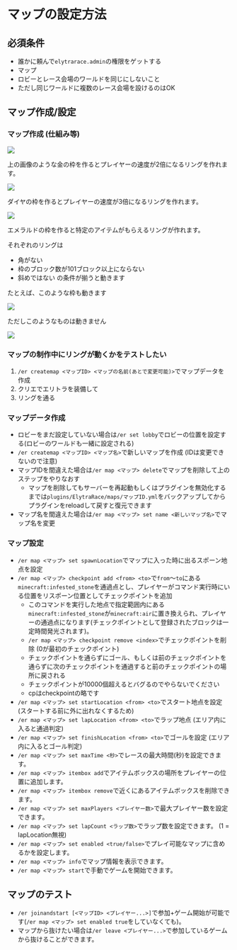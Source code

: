 # マップの設定方法

## 必須条件
- 誰かに頼んで`elytrarace.admin`の権限をゲットする
- マップ
- ロビーとレース会場のワールドを同じにしないこと
- ただし同じワールドに複数のレース会場を設けるのはOK

## マップ作成/設定

### マップ作成 (仕組み等)

![](https://user-images.githubusercontent.com/19150229/123234491-f23c4e00-d515-11eb-9351-d76725572278.png)

上の画像のような金の枠を作るとプレイヤーの速度が2倍になるリングを作れます。

![](https://user-images.githubusercontent.com/19150229/123234664-17c95780-d516-11eb-93d2-95c6e269fb19.png)

ダイヤの枠を作るとプレイヤーの速度が3倍になるリングを作れます。

![](https://user-images.githubusercontent.com/19150229/123234793-39c2da00-d516-11eb-9f4b-8f42f7373662.png)

エメラルドの枠を作ると特定のアイテムがもらえるリングが作れます。

それぞれのリングは
- 角がない
- 枠のブロック数が101ブロック以上にならない
- 斜めではない
の条件が揃うと動きます

たとえば、このような枠も動きます

![](https://user-images.githubusercontent.com/19150229/123235352-beadf380-d516-11eb-9392-d709e4027fbe.png)

ただしこのようなものは動きません

![](https://user-images.githubusercontent.com/19150229/123235591-fa48bd80-d516-11eb-9d2e-f4f331f55cbd.png)

### マップの制作中にリングが動くかをテストしたい
1. `/er createmap <マップID> <マップの名前(あとで変更可能)>`でマップデータを作成
2. クリエでエリトラを装備して
3. リングを通る


### マップデータ作成
- ロビーをまだ設定していない場合は`/er set lobby`でロビーの位置を設定する(ロビーのワールドも一緒に設定される)
- `/er createmap <マップID> <マップ名>`で新しいマップを作成 (IDは変更できないので注意)
- マップIDを間違えた場合は`/er map <マップ> delete`でマップを削除して上のステップをやりなおす
  - マップを削除してもサーバーを再起動もしくはプラグインを無効化するまでは`plugins/ElytraRace/maps/マップID.yml`をバックアップしてからプラグインをreloadして戻すと復元できます
- マップ名を間違えた場合は`/er map <マップ> set name <新しいマップ名>`でマップ名を変更

### マップ設定
- `/er map <マップ> set spawnLocation`でマップに入った時に出るスポーン地点を設定
- `/er map <マップ> checkpoint add <from> <to>`で`from`～`to`にある`minecraft:infested_stone`を通過点とし、プレイヤーがコマンド実行時にいる位置をリスポーン位置としてチェックポイントを追加
  - このコマンドを実行した地点で指定範囲内にある`minecraft:infested_stone`が`minecraft:air`に置き換えられ、プレイヤーの通過点になります(チェックポイントとして登録されたブロックは一定時間発光されます)。
  - `/er map <マップ> checkpoint remove <index>`でチェックポイントを削除 (0が最初のチェックポイント)
  - チェックポイントを通らずにゴール、もしくは前のチェックポイントを通らずに次のチェックポイントを通過すると前のチェックポイントの場所に戻される
  - チェックポイントが10000個超えるとバグるのでやらないでください
  - cpはcheckpointの略です
- `/er map <マップ> set startLocation <from> <to>`でスタート地点を設定 (スタートする前に外に出れなくするため)
- `/er map <マップ> set lapLocation <from> <to>`でラップ地点 (エリア内に入ると通過判定)
- `/er map <マップ> set finishLocation <from> <to>`でゴールを設定 (エリア内に入るとゴール判定)
- `/er map <マップ> set maxTime <秒>`でレースの最大時間(秒)を設定できます。
- `/er map <マップ> itembox add`でアイテムボックスの場所をプレイヤーの位置に追加します。
- `/er map <マップ> itembox remove`で近くにあるアイテムボックスを削除できます。
- `/er map <マップ> set maxPlayers <プレイヤー数>`で最大プレイヤー数を設定できます。
- `/er map <マップ> set lapCount <ラップ数>`でラップ数を設定できます。 (1 = lapLocation無視)
- `/er map <マップ> set enabled <true/false>`でプレイ可能なマップに含めるかを設定します。
- `/er map <マップ> info`でマップ情報を表示できます。
- `/er map <マップ> start`で手動でゲームを開始できます。

## マップのテスト
- `/er joinandstart [<マップID> <プレイヤー...>]`で参加+ゲーム開始が可能です(`/er map <マップ> set enabled true`をしていなくても)。
- マップから抜けたい場合は`/er leave <プレイヤー...>`で参加しているゲームから抜けることができます。
